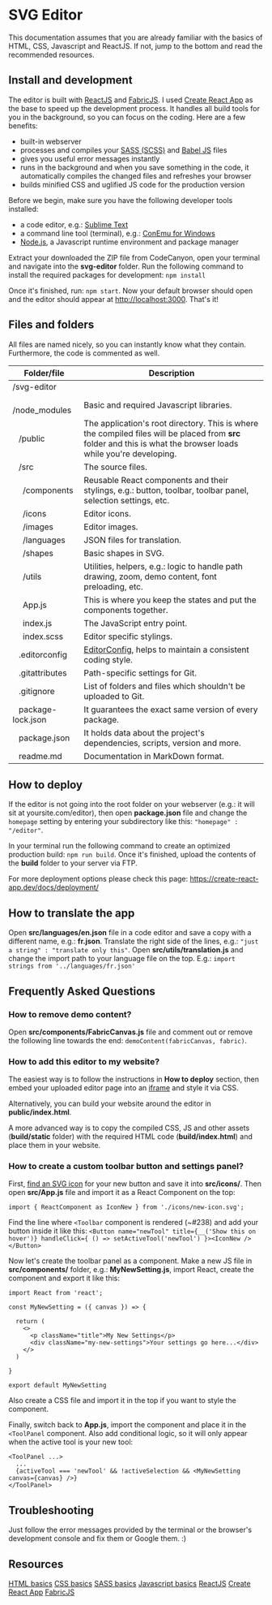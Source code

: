 
# SVG Editor

This documentation assumes that you are already familiar with the basics of HTML, CSS, Javascript and ReactJS. If not, jump to the bottom and read the recommended resources.


## Install and development

The editor is built with [ReactJS](https://reactjs.org/) and [FabricJS](http://fabricjs.com/). I used [Create React App](https://create-react-app.dev) as the base to speed up the development process. It handles all build tools for you in the background, so you can focus on the coding. Here are a few benefits:

- built-in webserver
- processes and compiles your [SASS (SCSS)](https://sass-lang.com/) and [Babel JS](https://babeljs.io/) files
- gives you useful error messages instantly
- runs in the background and when you save something in the code, it automatically compiles the changed files and refreshes your browser
- builds minified CSS and uglified JS code for the production version

Before we begin, make sure you have the following developer tools installed:

- a code editor, e.g.: [Sublime Text](https://www.sublimetext.com/)
- a command line tool (terminal), e.g.: [ConEmu for Windows](https://conemu.github.io/)
- [Node.js](https://nodejs.org/en/), a Javascript runtime environment and package manager

Extract your downloaded the ZIP file from CodeCanyon, open your terminal and navigate into the **svg-editor** folder. Run the following command to install the required packages for development: `npm install`

Once it's finished, run: `npm start`. Now your default browser should open and the editor should appear at [http://localhost:3000](http://localhost:3000). That's it!


## Files and folders

All files are named nicely, so you can instantly know what they contain. Furthermore, the code is commented as well.

| Folder/file | Description |
|--|--|
|/svg-editor | |
| &ensp; /node_modules | Basic and required Javascript libraries. |
| &ensp; /public | The application's root directory. This is where the compiled files will be placed from **src** folder and this is what the browser loads while you're developing. |
| &ensp; /src | The source files. |
| &ensp;&ensp;   /components | Reusable React components and their stylings, e.g.: button, toolbar, toolbar panel, selection settings, etc. |
| &ensp;&ensp; /icons | Editor icons. |
| &ensp;&ensp; /images | Editor images. |
| &ensp;&ensp; /languages | JSON files for translation. |
| &ensp;&ensp; /shapes | Basic shapes in SVG. |
| &ensp;&ensp; /utils | Utilities, helpers, e.g.: logic to handle path drawing, zoom, demo content, font preloading, etc. |
| &ensp;&ensp; App.js | This is where you keep the states and put the components together. |
| &ensp;&ensp; index.js | The JavaScript entry point. |
| &ensp;&ensp; index.scss | Editor specific stylings. |
| &ensp; .editorconfig | [EditorConfig](https://editorconfig.org/), helps to maintain a consistent coding style. |
| &ensp; .gitattributes | Path-specific settings for Git. |
| &ensp; .gitignore | List of folders and files which shouldn't be uploaded to Git. |
| &ensp; package-lock.json | It guarantees the exact same version of every package. |
| &ensp; package.json | It holds data about the project's dependencies, scripts, version and more. |
| &ensp; readme.md | Documentation in MarkDown format. |


## How to deploy

If the editor is not going into the root folder on your webserver (e.g.: it will sit at yoursite.com/editor), then open **package.json** file and change the `homepage` setting by entering your subdirectory like this: `"homepage" : "/editor"`.

In your terminal run the following command to create an optimized production build:
`npm run build`. Once it's finished, upload the contents of the **build** folder to your server via FTP.

For more deployment options please check this page: https://create-react-app.dev/docs/deployment/


## How to translate the app
Open **src/languages/en.json** file in a code editor and save a copy with a different name, e.g.: **fr.json**. Translate the right side of the lines, e.g.: `"just a string" : "translate only this"`. Open **src/utils/translation.js** and change the import path to your language file on the top. E.g.:
`import strings from '../languages/fr.json'`


## Frequently Asked Questions

### How to remove demo content?
Open **src/components/FabricCanvas.js** file and comment out or remove the following line towards the end: `demoContent(fabricCanvas, fabric)`.

### How to add this editor to my website?
The easiest way is to follow the instructions in **How to deploy** section, then embed your uploaded editor page into an [iframe](https://developer.mozilla.org/en-US/docs/Web/HTML/Element/iframe) and style it via CSS.

Alternatively, you can build your website around the editor in **public/index.html**.

A more advanced way is to copy the compiled CSS, JS and other assets (**build/static** folder) with the required HTML code (**build/index.html**) and place them in your website.

### How to create a custom toolbar button and settings panel?
First, [find an SVG icon](https://www.flaticon.com/) for your new button and save it into **src/icons/**. Then open **src/App.js** file and import it as a React Component on the top:

`import { ReactComponent as IconNew } from './icons/new-icon.svg';`

Find the line where `<Toolbar` component is rendered (~#238) and add your button inside it like this:
`<Button name="newTool" title={__('Show this on hover')} handleClick={ () => setActiveTool('newTool') }><IconNew /></Button>`

Now let's create the toolbar panel as a component.  Make a new JS file in **src/components/** folder, e.g.: **MyNewSetting.js**, import React, create the component and export it like this:
```
import React from 'react';

const MyNewSetting = ({ canvas }) => {

  return (
    <>
      <p className="title">My New Settings</p>
      <div className="my-new-settings">Your settings go here...</div>
    </>
  )

}

export default MyNewSetting
```
Also create a CSS file and import it in the top if you want to style the component.

Finally, switch back to **App.js**, import the component and place it in the `<ToolPanel` component. Also add conditional logic, so it will only appear when the active tool is your new tool:
```
<ToolPanel ...>
  ...
  {activeTool === 'newTool' && !activeSelection && <MyNewSetting canvas={canvas} />}
</ToolPanel>
```


## Troubleshooting
Just follow the error messages provided by the terminal or the browser's development console  and fix them or Google them. :)


## Resources

[HTML basics](https://developer.mozilla.org/en-US/docs/Learn/Getting_started_with_the_web/HTML_basics)
[CSS basics](https://developer.mozilla.org/en-US/docs/Learn/Getting_started_with_the_web/CSS_basics)
[SASS basics](https://sass-lang.com/guide)
[Javascript basics](https://developer.mozilla.org/en-US/docs/Learn/Getting_started_with_the_web/JavaScript_basics)
[ReactJS](https://reactjs.org/)
[Create React App](https://create-react-app.dev)
[FabricJS](http://fabricjs.com/fabric-intro-part-1)
